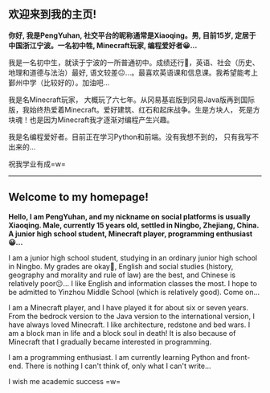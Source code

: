 ## 欢迎来到我的主页!

**你好, 我是PengYuhan, 社交平台的昵称通常是Xiaoqing。男, 目前15岁, 定居于中国浙江宁波。一名初中牲, Minecraft玩家, 编程爱好者😀...**

我是一名初中生，就读于宁波的一所普通初中。成绩还行🤭，英语、社会（历史、地理和道德与法治）最好, 语文较差😐...。最喜欢英语课和信息课。我希望能考上鄞州中学（比较好的）。加油吧...

我是名Minecraft玩家， 大概玩了六七年。从冈易基岩版到冈易Java版再到国际版，我始终热爱着Minecraft。爱好建筑、红石和起床战争。生是方块人， 死是方块魂！也是因为Minecraft我才逐渐对编程产生兴趣。

我是名编程爱好者。目前正在学习Python和前端。没有我想不到的， 只有我写不出来的...

祝我学业有成=w=

---

## Welcome to my homepage!

**Hello, I am PengYuhan, and my nickname on social platforms is usually Xiaoqing. Male, currently 15 years old, settled in Ningbo, Zhejiang, China. A junior high school student, Minecraft player, programming enthusiast😀...**

I am a junior high school student, studying in an ordinary junior high school in Ningbo. My grades are okay🤭, English and social studies (history, geography and morality and rule of law) are the best, and Chinese is relatively poor😐... I like English and information classes the most. I hope to be admitted to Yinzhou Middle School (which is relatively good). Come on...

I am a Minecraft player, and I have played it for about six or seven years. From the bedrock version to the Java version to the international version, I have always loved Minecraft. I like architecture, redstone and bed wars. I am a block man in life and a block soul in death! It is also because of Minecraft that I gradually became interested in programming.

I am a programming enthusiast. I am currently learning Python and front-end. There is nothing I can't think of, only what I can't write...

I wish me academic success =w=
